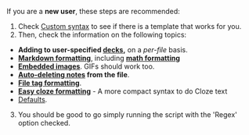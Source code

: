 If you are a **new user**, these steps are recommended:
1. Check [Custom syntax](regex.md) to see if there is a template that works for you.
2. Then, check the information on the following topics:
 * **Adding to user-specified [decks](#deck-formatting),** on a *per-file* basis.
 * **[Markdown formatting](#markdown-formatting)**, including **[math formatting](#math-formatting)**
 * **[Embedded images](#image-formatting)**. GIFs should work too.
 * **[Auto-deleting notes](#deleting-notes) from the file**.
 * **[File tag formatting](#file-tag-formatting)**.
 * **[Easy cloze formatting](#cloze-formatting)** - A more compact syntax to do Cloze text
 * [Defaults](#default).
3. You should be good to go simply running the script with the 'Regex' option checked.